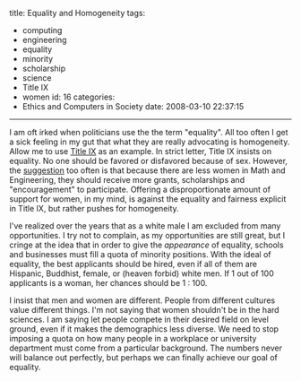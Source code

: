 title: Equality and Homogeneity
tags:
  - computing
  - engineering
  - equality
  - minority
  - scholarship
  - science
  - Title IX
  - women
id: 16
categories:
  - Ethics and Computers in Society
date: 2008-03-10 22:37:15
---

I am oft irked when politicians use the the term "equality".  All too often I get a sick feeling in my gut that what they are really advocating is homogeneity. Allow me to use [Title IX](http://www.dol.gov/oasam/regs/statutes/titleix.htm "Educational Amendments") as an example. In strict letter, Title IX insists on equality.  No one should be favored or disfavored because of sex. However, the [suggestion](http://www.cra.org/CRN/articles/sept03/wyden.html "Computing Research News") too often is that because there are less women in Math and Engineering, they should receive more grants, scholarships and "encouragement" to participate. Offering a disproportionate amount of support for women, in my mind, is against the equality and fairness explicit in Title IX, but rather pushes for homogeneity.

I've realized over the years that as a white male I am excluded from many opportunities. I try not to complain, as my opportunities are still great, but I cringe at the idea that in order to give the _appearance_ of equality, schools and businesses must fill a quota of minority positions. With the ideal of equality, the best applicants should be hired, even if all of them are Hispanic, Buddhist, female, or (heaven forbid) white men. If 1 out of 100 applicants is a woman, her chances should be 1 : 100.

I insist that men and women are different. People from different cultures value different things. I'm not saying that women shouldn't be in the hard sciences. I am saying let people compete in their desired field on level ground, even if it makes the demographics less diverse. We need to stop imposing a quota on how many people in a workplace or university department must come from a particular background. The numbers never will balance out perfectly, but perhaps we can finally achieve our goal of equality.